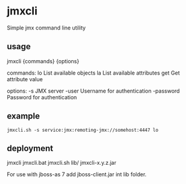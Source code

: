 jmxcli
======

Simple jmx command line utility


usage
-----

jmxcli {commands} {options}

commands:
	lo                                    List available objects
	la <object name>                      List available attributes
	get <object name> <attribute name>    Get attribute value
	
options:
	-s <server>                           JMX server
	-user <username>                      Username for authentication
	-password <password>                  Password for authentication
	
example
-------

	jmxcli.sh -s service:jmx:remoting-jmx://somehost:4447 lo
	
	
deployment
----------

jmxcli
	jmxcli.bat
	jmxcli.sh
	lib/
		jmxcli-x.y.z.jar
		<optional jars>

For use with jboss-as 7 add jboss-client.jar int lib folder.
